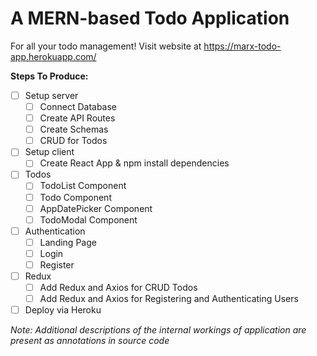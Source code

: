 # A MERN-based Todo Application
For all your todo management! Visit website at https://marx-todo-app.herokuapp.com/

**Steps To Produce:**
- [ ]  Setup server
    - [ ]  Connect Database
    - [ ]  Create API Routes
    - [ ]  Create Schemas
    - [ ]  CRUD for Todos
- [ ]  Setup client
    - [ ]  Create React App & npm install dependencies
- [ ]  Todos
    - [ ]  TodoList Component
    - [ ]  Todo Component
    - [ ]  AppDatePicker Component
    - [ ]  TodoModal Component
- [ ]  Authentication
    - [ ]  Landing Page
    - [ ]  Login
    - [ ]  Register
- [ ]  Redux
    - [ ]  Add Redux and Axios for CRUD Todos
    - [ ]  Add Redux and Axios for Registering and Authenticating Users
- [ ]  Deploy via Heroku

*Note: Additional descriptions of the internal workings of application are present as annotations in source code*
